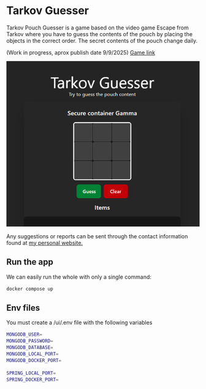 # Tarkov Guesser
Tarkov Pouch Guesser is a game based on the video game Escape from Tarkov where you have to guess the contents of the pouch by placing the objects in the correct order. The secret contents of the pouch change daily.

(Work in progress, aprox publish date 9/9/2025) [Game link](https://tarkov.joselp.com/)

![Tarkov Guesser image](ui/public/tarkov_guesser_screenshot.png)

Any suggestions or reports can be sent through the contact information found at [my personal website.](https://joselp.com/)

## Run the app
We can easily run the whole with only a single command:
```bash
docker compose up
```
## Env files
You must create a /ui/.env file with the following variables

```bash
MONGODB_USER=
MONGODB_PASSWORD=
MONGODB_DATABASE=
MONGODB_LOCAL_PORT=
MONGODB_DOCKER_PORT=

SPRING_LOCAL_PORT=
SPRING_DOCKER_PORT=
```

